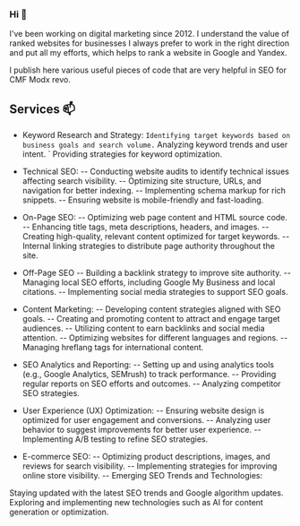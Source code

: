 ### Hi 👋

I've been working on digital marketing since 2012. I understand the value of ranked websites for businesses I always prefer to work in the right direction and put all my efforts, which helps to rank a website in Google and Yandex.

I publish here various useful pieces of code that are very helpful in SEO for CMF Modx revo. 

## Services 📫


- Keyword Research and Strategy:
` Identifying target keywords based on business goals and search volume.
` Analyzing keyword trends and user intent.
` Providing strategies for keyword optimization.
  
- Technical SEO:
-- Conducting website audits to identify technical issues affecting search visibility.
-- Optimizing site structure, URLs, and navigation for better indexing.
-- Implementing schema markup for rich snippets.
-- Ensuring website is mobile-friendly and fast-loading.

- On-Page SEO:
-- Optimizing web page content and HTML source code.
-- Enhancing title tags, meta descriptions, headers, and images.
-- Creating high-quality, relevant content optimized for target keywords.
-- Internal linking strategies to distribute page authority throughout the site.
  
- Off-Page SEO
-- Building a backlink strategy to improve site authority.
-- Managing local SEO efforts, including Google My Business and local citations.
-- Implementing social media strategies to support SEO goals.

- Content Marketing:
-- Developing content strategies aligned with SEO goals.
-- Creating and promoting content to attract and engage target audiences.
-- Utilizing content to earn backlinks and social media attention.
-- Optimizing websites for different languages and regions.
-- Managing hreflang tags for international content.

- SEO Analytics and Reporting:
-- Setting up and using analytics tools (e.g., Google Analytics, SEMrush) to track performance.
-- Providing regular reports on SEO efforts and outcomes.
-- Analyzing competitor SEO strategies.
  
- User Experience (UX) Optimization:
-- Ensuring website design is optimized for user engagement and conversions.
-- Analyzing user behavior to suggest improvements for better user experience.
-- Implementing A/B testing to refine SEO strategies.

- E-commerce SEO:
-- Optimizing product descriptions, images, and reviews for search visibility.
-- Implementing strategies for improving online store visibility.
-- Emerging SEO Trends and Technologies:

Staying updated with the latest SEO trends and Google algorithm updates.
Exploring and implementing new technologies such as AI for content generation or optimization.
                  
                  

<!--
**4e6ka/4e6ka** is a ✨ _special_ ✨ repository because its `README.md` (this file) appears on your GitHub profile.

Here are some ideas to get you started:

- 🔭 I’m currently working on ...
- 🌱 I’m currently learning ...
- 👯 I’m looking to collaborate on ...
- 🤔 I’m looking for help with ...
- 💬 Ask me about ...
- 📫 How to reach me: ...
- 😄 Pronouns: ...
- ⚡ Fun fact: ...
-->
